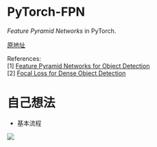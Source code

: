 # PyTorch-FPN 

_Feature Pyramid Networks_ in PyTorch.

[原地址](https://github.com/kuangliu/pytorch-fpn) 

References:  
[1] [Feature Pyramid Networks for Object Detection](https://arxiv.org/abs/1612.03144)  
[2] [Focal Loss for Dense Object Detection](https://arxiv.org/abs/1708.02002)  



# 自己想法


- 基本流程
 
 ![](http://boboprivate.oss-cn-beijing.aliyuncs.com/18-6-5/53665573.jpg)